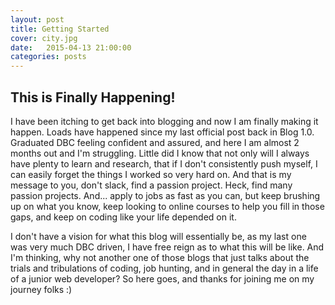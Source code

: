 ```yaml
---
layout: post
title: Getting Started
cover: city.jpg
date:   2015-04-13 21:00:00
categories: posts
---
```


## This is Finally Happening!

I have been itching to get back into blogging and now I am finally making it happen. Loads have happened since my last official post back in Blog 1.0. Graduated DBC feeling confident and assured, and here I am almost 2 months out and I'm struggling. Little did I know that not only will I always have plenty to learn and research, that if I don't consistently push myself, I can easily forget the things I worked so very hard on. And that is my message to you, don't slack, find a passion project. Heck, find many passion projects. And... apply to jobs as fast as you can, but keep brushing up on what you know, keep looking to online courses to help you fill in those gaps, and keep on coding like your life depended on it.

I don't have a vision for what this blog will essentially be, as my last one was very much DBC driven, I have free reign as to what this will be like. And I'm thinking, why not another one of those blogs that just talks about the trials and tribulations of coding, job hunting, and in general the day in a life of a junior web developer? So here goes, and thanks for joining me on my journey folks :)

